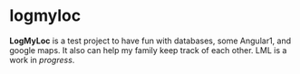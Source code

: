 # logmyloc
**LogMyLoc** is a test project to have fun with databases, some Angular1, and google maps.
It also can help my family keep track of each other.
LML is a work in *progress*.
